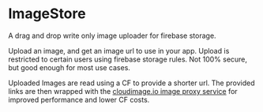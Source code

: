 # ImageStore

A drag and drop write only image uploader for firebase storage.

Upload an image, and get an image url to use in your app.
Upload is restricted to certain users using firebase storage rules. Not 100% secure, but good enough for most use cases.

Uploaded Images are read using a CF to provide a shorter url. The provided links are then wrapped with the [cloudimage.io image proxy service](https://cloudimage.io) for improved performance and lower CF costs.
